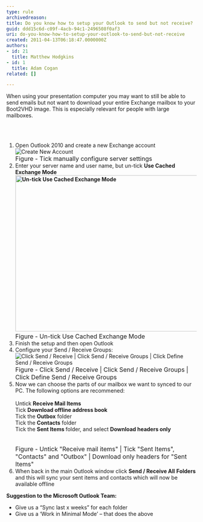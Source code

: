 ```yaml
---
type: rule
archivedreason: 
title: Do you know how to setup your Outlook to send but not receive?
guid: ddd15c6d-c09f-4acb-94c1-2496508f0af3
uri: do-you-know-how-to-setup-your-outlook-to-send-but-not-receive
created: 2011-04-13T06:18:47.0000000Z
authors:
- id: 21
  title: Matthew Hodgkins
- id: 1
  title: Adam Cogan
related: []

---
```



When using your presentation computer you may want to still be able to send emails but not want to download your entire Exchange mailbox to your Boot2VHD image. This is&#160;especially relevant for people with large mailboxes. 

<br><excerpt class='endintro'></excerpt><br>

  <ol>
    <li>Open Outlook 2010&#160;and create a new Exchange account <br>
<img src="/ITAndNetworking/RulesToBetterPresentationPCs/PublishingImages/new-account.jpg" alt="Create New Account" /><br></li>
    <font size="-0" class="ms-rteCustom-FigureNormal">Figure - Tick manually configure server settings</font>
    <li>Enter your server name and user name, but un-tick <strong>Use Cached Exchange Mode<br>
    <img width="595" height="413" src="/ITAndNetworking/RulesToBetterPresentationPCs/PublishingImages/fig3-untickcached.png" alt="Un-tick Use Cached Exchange Mode" /><br>
    </strong><font size="-0" class="ms-rteCustom-FigureNormal">Figure - Un-tick Use Cached Exchange Mode</font> </li>
    <li>Finish the setup and then open Outlook </li>
    <li>Configure your Send / Receive Groups&#58;<br>
    <img src="/ITAndNetworking/RulesToBetterPresentationPCs/PublishingImages/fig4-editaccounts.png" alt="Click Send / Receive | Click Send / Receive Groups | Click Define Send / Receive Groups" /> <font size="-0" class="ms-rteCustom-FigureNormal">Figure - Click Send /&#160;Receive | Click Send /&#160;Receive Groups | Click Define Send /&#160;Receive Groups</font> </li>
    <li>Now we can choose the parts of our mailbox we want to synced to our PC. The following options are recommened&#58;<br>
    <br>
    Untick <strong>Receive Mail Items<br>
    </strong>Tick <strong>Download offline address book<br>
    </strong>Tick the <strong>Outbox</strong> folder<br>
    Tick the <strong>Contacts</strong> folder<br>
    Tick the <strong>Sent Items </strong>folder, and select <strong>Download headers only</strong><br>
    <br>
    <img src="/ITAndNetworking/RulesToBetterPresentationPCs/PublishingImages/fig5-sendreciveall.png" alt="" /><br>
    <font size="-0" class="ms-rteCustom-FigureNormal">Figure - Untick &quot;Receive mail items&quot; | Tick &quot;Sent Items&quot;, &quot;Contacts&quot; and &quot;Outbox&quot; | Download only headers for &quot;Sent Items&quot;</font>&#160; </li>
    <li>When back in the main Outlook window click <strong>Send / Receive All</strong> <strong>Folders </strong>and this will sync your sent items and contacts which will now be available offline </li>
</ol>
<p><strong>Suggestion to the Microsoft Outlook Team&#58;</strong></p>
<ul>
    <li>Give us a “Sync last x weeks” for each folder</li>
    <li>Give us a ‘Work in Minimal Mode’ – that does the above</li>
</ul>



